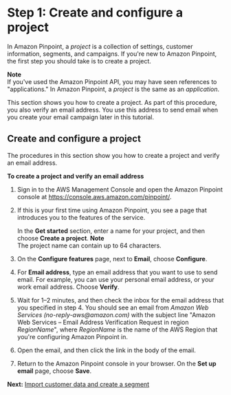 # Step 1: Create and configure a project<a name="gettingstarted-create-project"></a>

In Amazon Pinpoint, a *project* is a collection of settings, customer information, segments, and campaigns\. If you're new to Amazon Pinpoint, the first step you should take is to create a project\.

**Note**  
If you've used the Amazon Pinpoint API, you may have seen references to "applications\." In Amazon Pinpoint, a *project* is the same as an *application*\.

This section shows you how to create a project\. As part of this procedure, you also verify an email address\. You use this address to send email when you create your email campaign later in this tutorial\.



## Create and configure a project<a name="gettingstarted-create-project-new-user"></a>

The procedures in this section show you how to create a project and verify an email address\. 



**To create a project and verify an email address**

1. Sign in to the AWS Management Console and open the Amazon Pinpoint console at [https://console\.aws\.amazon\.com/pinpoint/](https://console.aws.amazon.com/pinpoint/)\.

1. If this is your first time using Amazon Pinpoint, you see a page that introduces you to the features of the service\.

   In the **Get started** section, enter a name for your project, and then choose **Create a project**\.
**Note**  
The project name can contain up to 64 characters\.

1. On the **Configure features** page, next to **Email**, choose **Configure**\.

1. For **Email address**, type an email address that you want to use to send email\. For example, you can use your personal email address, or your work email address\. Choose **Verify**\.

1. Wait for 1–2 minutes, and then check the inbox for the email address that you specified in step 4\. You should see an email from *Amazon Web Services \(no\-reply\-aws@amazon\.com\)* with the subject line "Amazon Web Services – Email Address Verification Request in region *RegionName*", where *RegionName* is the name of the AWS Region that you're configuring Amazon Pinpoint in\.

1. Open the email, and then click the link in the body of the email\.

1. Return to the Amazon Pinpoint console in your browser\. On the **Set up email** page, choose **Save**\.

**Next:** [Import customer data and create a segment](gettingstarted-import-customer-data.md)